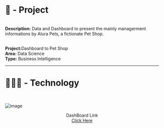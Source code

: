 

<h1>📄 - Project</h1>


<br>
<b>Description:</b> Data and Dashboard to present the mainly managerment informations by Alura Pets, a fictionate Pet Shop.<p><br>
<b>Project:</b>Dashboard to Pet Shop<br>
<b>Area:</b> Data Science<br>
<b>Type:</b> Business Intelligence<br>

____________________________________________________
<h1> 👨🏽‍💻 - Technology </h1>
<br>

![image](https://user-images.githubusercontent.com/60549522/204379138-63f86c50-7992-43a1-b827-488fa5d6c2ff.png)


<p><center>DashBoard Link<br>
<a href="https://app.powerbi.com/view?r=eyJrIjoiNWE2YjBhMDAtYmZiNi00YzM2LTliNGYtNTY0M2Y2ZTdmMGFmIiwidCI6ImUxYmFmYjIzLTU3YTEtNDlkZS1hODBkLThkYmUwMzZhNWVlYyJ9)">Click Here</a></p></center>
